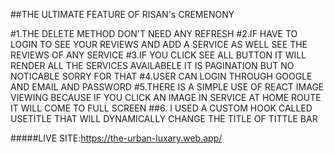 ##THE ULTIMATE FEATURE OF RISAN's CREMENONY

#1.THE DELETE METHOD DON'T NEED ANY REFRESH
#2.IF HAVE TO LOGIN TO SEE YOUR REVIEWS AND ADD A SERVICE AS WELL SEE THE REVIEWS OF ANY SERVICE
#3.IF YOU CLICK SEE ALL BUTTON IT WILL RENDER ALL THE SERVICES AVAILABELE IT IS PAGINATION BUT NO NOTICABLE SORRY FOR THAT 
#4.USER CAN LOGIN THROUGH GOOGLE AND EMAIL AND PASSWORD
#5.THERE IS A SIMPLE USE OF REACT IMAGE VIEWING BECAUSE IF YOU CLICK AN IMAGE IN SERVICE AT HOME ROUTE IT WILL COME TO FULL SCREEN
##6. I USED A CUSTOM HOOK CALLED USETITLE THAT WILL DYNAMICALLY CHANGE THE TITLE OF TITTLE BAR


#####LIVE SITE:https://the-urban-luxary.web.app/
